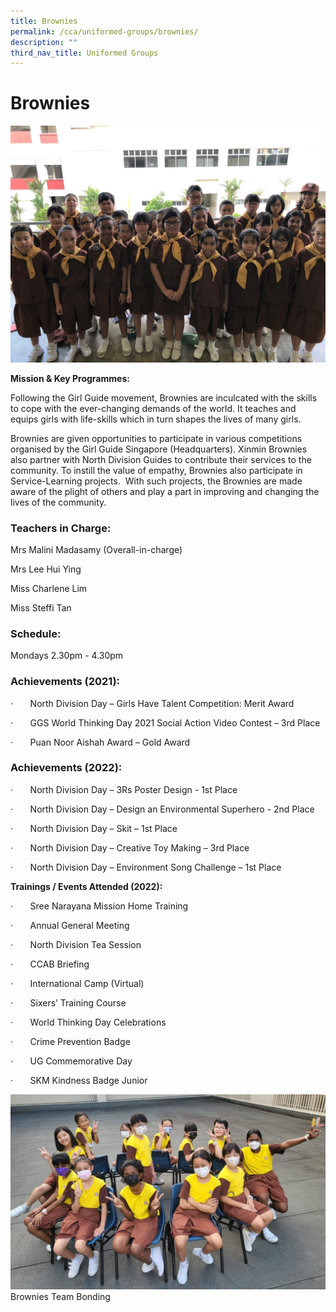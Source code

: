 ```yaml
---
title: Brownies
permalink: /cca/uniformed-groups/brownies/
description: ""
third_nav_title: Uniformed Groups
---
```

# **Brownies**

![](/images/World-Thinking-DayXMPS.jpg)

**Mission & Key Programmes:**
      
Following the Girl Guide movement, Brownies are inculcated with the skills to cope with the ever-changing demands of the world. It teaches and equips girls with life-skills which in turn shapes the lives of many girls.

Brownies are given opportunities to participate in various competitions organised by the Girl Guide Singapore (Headquarters). Xinmin Brownies also partner with North Division Guides to contribute their services to the community. To instill the value of empathy, Brownies also participate in Service-Learning projects.  With such projects, the Brownies are made aware of the plight of others and play a part in improving and changing the lives of the community.

### Teachers in Charge:

Mrs Malini Madasamy (Overall-in-charge)

Mrs Lee Hui Ying

Miss Charlene Lim

Miss Steffi Tan

### Schedule:

Mondays
2.30pm - 4.30pm

### Achievements (2021):

·       North Division Day – Girls Have Talent Competition: Merit Award

·       GGS World Thinking Day 2021 Social Action Video Contest – 3rd Place

·       Puan Noor Aishah Award – Gold Award

### Achievements (2022):

·       North Division Day – 3Rs Poster Design - 1st Place

·       North Division Day – Design an Environmental Superhero - 2nd Place

·       North Division Day – Skit – 1st Place

·       North Division Day – Creative Toy Making – 3rd Place

·       North Division Day – Environment Song Challenge – 1st Place

**Trainings / Events Attended (2022):**

·       Sree Narayana Mission Home Training

·       Annual General Meeting

·       North Division Tea Session

·       CCAB Briefing

·       International Camp (Virtual)

·       Sixers’ Training Course

·       World Thinking Day Celebrations

·       Crime Prevention Badge

·       UG Commemorative Day

·       SKM Kindness Badge Junior

![Brownies Team Bonding](/images/team%20bonding.jpg)
Brownies Team Bonding